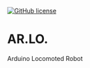 [![GitHub license](https://img.shields.io/badge/License-CC%20BY--SA--NC%204.0-blue)](LICENSE)  

# AR.LO.
Arduino Locomoted Robot
